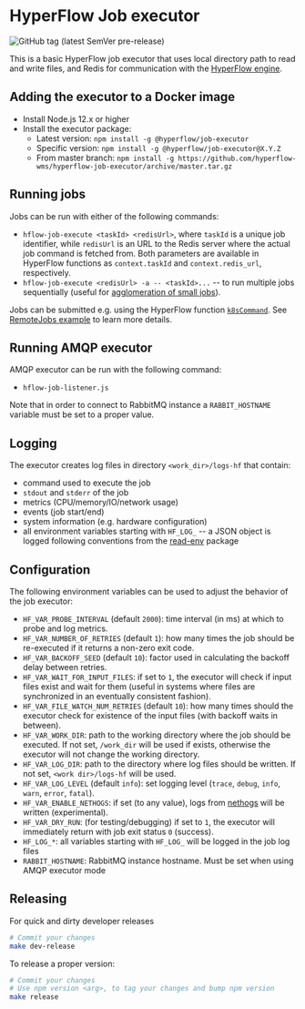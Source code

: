 # HyperFlow Job executor

![GitHub tag (latest SemVer pre-release)](https://img.shields.io/github/v/tag/hyperflow-wms/hyperflow-job-executor?include_prereleases&sort=date)

This is a basic HyperFlow job executor that uses local directory path to read and write files, and Redis for communication with the [HyperFlow engine](https://github.com/hyperflow-wms/hyperflow).

## Adding the executor to a Docker image
- Install Node.js 12.x or higher 
- Install the executor package: 
  * Latest version: `npm install -g @hyperflow/job-executor`
  * Specific version: `npm install -g @hyperflow/job-executor@X.Y.Z`
  * From master branch: `npm install -g https://github.com/hyperflow-wms/hyperflow-job-executor/archive/master.tar.gz`

## Running jobs
Jobs can be run with either of the following commands:
- `hflow-job-execute <taskId> <redisUrl>`, where `taskId` is a unique job identifier, while `redisUrl` is an URL to the Redis server where the actual job command is fetched from. Both parameters are available in HyperFlow functions as `context.taskId` and `context.redis_url`, respectively.
- `hflow-job-execute <redisUrl> -a -- <taskId>...` -- to run multiple jobs sequentially (useful for [agglomeration of small jobs](https://github.com/hyperflow-wms/hyperflow/wiki/Task-agglomeration)).

Jobs can be submitted e.g. using the HyperFlow function [`k8sCommand`](https://github.com/hyperflow-wms/hyperflow/blob/master/functions/kubernetes/k8sCommand.js). See [RemoteJobs example](https://github.com/hyperflow-wms/hyperflow/tree/master/examples/RemoteJobs) to learn more details.

## Running AMQP executor
AMQP executor can be run with the following command:
- `hflow-job-listener.js`

Note that in order to connect to RabbitMQ instance a `RABBIT_HOSTNAME` variable must be set to a proper value.

## Logging
The executor creates log files in directory `<work_dir>/logs-hf` that contain:
- command used to execute the job
- `stdout` and `stderr` of the job
- metrics (CPU/memory/IO/network usage)
- events (job start/end)
- system information (e.g. hardware configuration)
- all environment variables starting with `HF_LOG_` -- a JSON object is logged following conventions from the [read-env](https://www.npmjs.com/package/read-env) package

## Configuration

The following environment variables can be used to adjust the behavior of the job executor:
- `HF_VAR_PROBE_INTERVAL` (default `2000`): time interval (in ms) at which to probe and log metrics.
- `HF_VAR_NUMBER_OF_RETRIES` (default `1`): how many times the job should be re-executed if it returns a non-zero exit code.  
- `HF_VAR_BACKOFF_SEED` (default `10`): factor used in calculating the backoff delay between retries.
- `HF_VAR_WAIT_FOR_INPUT_FILES`: if set to `1`, the executor will check if input files exist and wait for them (useful in systems where files are synchronized in an eventually consistent fashion).
- `HF_VAR_FILE_WATCH_NUM_RETRIES` (default `10`): how many times should the executor check for existence of the input files (with backoff waits in between).
- `HF_VAR_WORK_DIR`: path to the working directory where the job should be executed. If not set, `/work_dir` will be used if exists, otherwise the executor will not change the working directory.
- `HF_VAR_LOG_DIR`: path to the directory where log files should be written. If not set, `<work dir>/logs-hf` will be used.
- `HF_VAR_LOG_LEVEL` (default `info`): set logging level (`trace`, `debug`, `info`, `warn`, `error`, `fatal`).
- `HF_VAR_ENABLE_NETHOGS`: if set (to any value), logs from [nethogs](https://github.com/raboof/nethogs) will be written (experimental).
- `HF_VAR_DRY_RUN`: (for testing/debugging) if set to `1`, the executor will immediately return with job exit status `0` (success). 
- `HF_LOG_*`: all variables starting with `HF_LOG_` will be logged in the job log files
- `RABBIT_HOSTNAME`: RabbitMQ instance hostname. Must be set when using AMQP executor mode

## Releasing

For quick and dirty developer releases

```bash
# Commit your changes
make dev-release
```

To release a proper version:

```bash
# Commit your changes
# Use npm version <arg>, to tag your changes and bump npm version
make release
```
